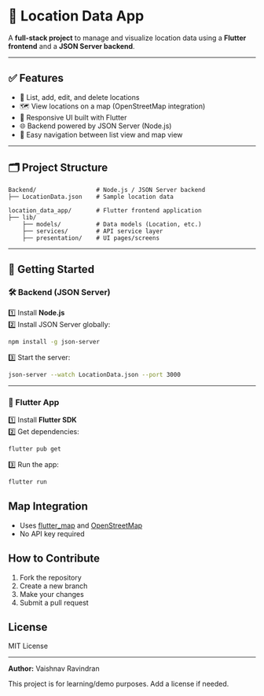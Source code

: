# 📍 Location Data App

A **full-stack project** to manage and visualize location data using a **Flutter frontend** and a **JSON Server backend**.

---

## ✅ Features

- 📌 List, add, edit, and delete locations
- 🗺️ View locations on a map (OpenStreetMap integration)
- 📱 Responsive UI built with Flutter
- 🌐 Backend powered by JSON Server (Node.js)
- 🔁 Easy navigation between list view and map view

---

## 🗂 Project Structure

```
Backend/                 # Node.js / JSON Server backend
├── LocationData.json    # Sample location data

location_data_app/       # Flutter frontend application
├── lib/
    ├── models/          # Data models (Location, etc.)
    ├── services/        # API service layer
    ├── presentation/    # UI pages/screens
```

---

## 🚀 Getting Started

### 🛠 Backend (JSON Server)

1️⃣ Install **Node.js**  
2️⃣ Install JSON Server globally:
```bash
npm install -g json-server
```

3️⃣ Start the server:
```bash
json-server --watch LocationData.json --port 3000
```

---

### 💙 Flutter App

1️⃣ Install **Flutter SDK**  
2️⃣ Get dependencies:
```bash
flutter pub get
```

3️⃣ Run the app:
```bash
flutter run
```

## Map Integration

- Uses [flutter_map](https://pub.dev/packages/flutter_map) and [OpenStreetMap](https://www.openstreetmap.org/)
- No API key required

## How to Contribute

1. Fork the repository
2. Create a new branch
3. Make your changes
4. Submit a pull request

## License

MIT License

---

**Author:** Vaishnav Ravindran

This project is for learning/demo purposes. Add a license if needed.
